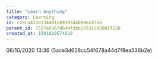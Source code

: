```yaml
---
title: "Learn Anything"
category: Learning
id: c78ca431e134491cb9d0344080ec83de
parent_id: 7527a9367d644f3bb25531ce50d2f126
created_at: 1591810574829
---
```


06/10/2020 13:36
(5ace3d628cc54f678a44d7f8ea536b2e)
                